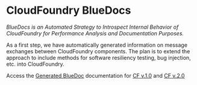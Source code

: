 CloudFoundry BlueDocs
=====================

*BlueDocs is an Automated Strategy to Introspect Internal Behavior of CloudFoundry for Performance Analysis and Documentation Purposes.*

As a first step, we have automatically generated information on message exchanges between CloudFoundry components. The plan is to extend the approach to include methods for software resiliency testing, bug injection, etc. into CloudFoundry.

Access the [Generated BlueDoc](https://rawgithub.com/nkaviani/cloudfoundry-bluedocs/master/index.html) documentation for [CF v.1.0](https://rawgithub.com/nkaviani/cloudfoundry-bluedocs/master/cf-v1/docs/index.html) and [CF v.2.0](https://rawgithub.com/nkaviani/cloudfoundry-bluedocs/master/cf-v2/docs/index.html)
